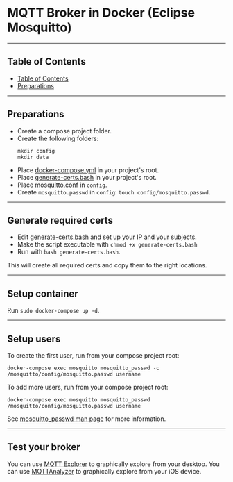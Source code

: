 # MQTT Broker in Docker (Eclipse Mosquitto)

***
## Table of Contents
- [Table of Contents](#table-of-contents)
- [Preparations](#preparations)


***
## Preparations
- Create a compose project folder. 
- Create the following folders:
  ```shell
  mkdir config
  mkdir data
  ```
- Place [docker-compose.yml](docker-compose.yml) in your project's root.
- Place [generate-certs.bash](generate-certs.bash) in your project's root.
- Place [mosquitto.conf](config/mosquitto.conf) in `config`.
- Create `mosquitto.passwd` in `config`: `touch config/mosquitto.passwd`.

***
## Generate required certs
- Edit [generate-certs.bash](generate-certs.bash) and set up your IP and your subjects.
- Make the script executable with `chmod +x generate-certs.bash`
- Run with `bash generate-certs.bash`.

This will create all required certs and copy them to the right locations.

***
## Setup container
Run `sudo docker-compose up -d`.

***
## Setup users
To create the first user, run from your compose project root:
```shell
docker-compose exec mosquitto mosquitto_passwd -c /mosquitto/config/mosquitto.passwd username
```
To add more users, run from your compose project root:
```shell
docker-compose exec mosquitto mosquitto_passwd /mosquitto/config/mosquitto.passwd username
```

See [mosquitto_passwd man page](https://mosquitto.org/man/mosquitto_passwd-1.html) for more information.

***
## Test your broker
You can use [MQTT Explorer](http://mqtt-explorer.com/) to graphically explore from your desktop.
You can use [MQTTAnalyzer](https://apps.apple.com/de/app/mqttanalyzer/id1493015317) to graphically explore from your iOS device.
